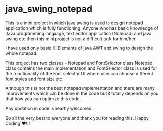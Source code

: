 # java_swing_notepad
This is a mini project in which java swing is used to design notepad application which is fully functioning.
Anyone who has basic knowledge of Java programming language, text editor application (Notepad) and java swing etc then this mini project is not a difficult task for him/her.

I have used only basic UI Elements of java AWT and swing to design the whole notepad.

This project has two classes - Notepad and FontSelector class
Notepad class contains the main implementation and FontSelector class is used for the functionality of the Font selector UI where user can choose different font styles and font size etc

Although this is not the best notepad implementation and there are many improvements which can be done in the code but it totally depends on you that how you can optimize this code.

Any updation in code is heartly welcomed.

So all the very best to everyone and thank you for reading this. Happy Coding ♥!!!
